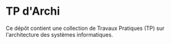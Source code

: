 # TP d'Archi

Ce dépôt contient une collection de Travaux Pratiques (TP) sur l'architecture des systèmes informatiques.
